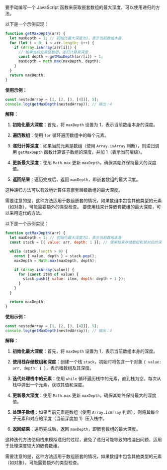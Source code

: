 要手动编写一个 JavaScript 函数来获取嵌套数组的最大深度，可以使用递归的方法。

以下是一个示例实现：


```javascript
function getMaxDepth(arr) {
  let maxDepth = 1; // 初始化最大深度为1，表示当前数组本身
  for (let i = 0; i < arr.length; i++) {
    if (Array.isArray(arr[i])) {
      // 如果当前元素是数组，递归计算其深度
      const depth = getMaxDepth(arr[i]) + 1;
      maxDepth = Math.max(maxDepth, depth);
    }
  }
  return maxDepth;
}
```


**使用示例：**


```javascript
const nestedArray = [1, [2, [3, [4]]], 5];
console.log(getMaxDepth(nestedArray)); // 输出：4
```


**解释：**

1. **初始化最大深度**：首先，将 `maxDepth` 设置为 1，表示当前数组本身的深度。

2. **遍历数组**：使用 `for` 循环遍历数组中的每个元素。

3. **递归计算深度**：如果当前元素是数组（使用 `Array.isArray` 判断），则递归调用 `getMaxDepth` 函数计算该子数组的深度，并加 1（表示当前层级）。

4. **更新最大深度**：使用 `Math.max` 更新 `maxDepth`，确保其始终保持最大的深度值。

5. **返回结果**：遍历完成后，返回 `maxDepth`，即嵌套数组的最大深度。

这种递归方法可以有效地计算任意嵌套层级数组的最大深度。

需要注意的是，这种方法适用于数组嵌套的情况，如果数组中包含其他类型的元素（如对象），可能需要额外的类型检查。 
要使用栈来计算嵌套数组的最大深度，可以采用迭代的方法。

以下是一个示例实现：


```javascript
function getMaxDepth(arr) {
  let maxDepth = 1; // 初始化最大深度为1，表示当前数组本身
  const stack = [{ value: arr, depth: 1 }]; // 使用栈来存储数组和其对应的深度

  while (stack.length > 0) {
    const { value, depth } = stack.pop();
    maxDepth = Math.max(maxDepth, depth);

    if (Array.isArray(value)) {
      for (const item of value) {
        stack.push({ value: item, depth: depth + 1 });
      }
    }
  }

  return maxDepth;
}
```


**使用示例：**


```javascript
const nestedArray = [1, [2, [3, [4]]], 5];
console.log(getMaxDepth(nestedArray)); // 输出：4
```


**解释：**

1. **初始化最大深度**：首先，将 `maxDepth` 设置为 1，表示当前数组本身的深度。

2. **使用栈存储数组和深度**：创建一个栈 `stack`，初始时将包含一个对象 `{ value: arr, depth: 1 }`，表示根数组及其深度。

3. **迭代处理栈中的元素**：使用 `while` 循环遍历栈中的元素，直到栈为空。每次从栈中弹出一个元素，获取其值和深度。

4. **更新最大深度**：使用 `Math.max` 更新 `maxDepth`，确保其始终保持最大的深度值。

5. **处理子数组**：如果当前元素是数组（使用 `Array.isArray` 判断），则将其每个子元素和对应的深度（当前深度加 1）压入栈中。

6. **返回结果**：遍历完成后，返回 `maxDepth`，即嵌套数组的最大深度。

这种迭代方法使用栈来模拟递归的过程，避免了递归可能导致的栈溢出问题，适用于处理深度较大的嵌套数组。

需要注意的是，这种方法适用于数组嵌套的情况，如果数组中包含其他类型的元素（如对象），可能需要额外的类型检查。 